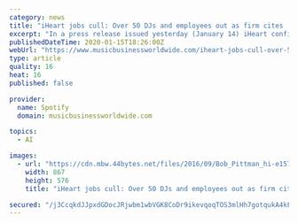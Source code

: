 ```yaml
---
category: news
title: "iHeart jobs cull: Over 50 DJs and employees out as firm cites ‘significant investment’ in Artificial Intelligence"
excerpt: "In a press release issued yesterday (January 14) iHeart confirmed a new structure for its Markets Group that it said would “modernize the company to take advantage of the significant investments [we have] made in technology and artificial intelligence ..."
publishedDateTime: 2020-01-15T18:26:00Z
webUrl: "https://www.musicbusinessworldwide.com/iheart-jobs-cull-over-50-djs-and-employees-out-as-firm-cites-significant-investment-in-artificial-intelligence/"
type: article
quality: 16
heat: 16
published: false

provider:
  name: Spotify
  domain: musicbusinessworldwide.com

topics:
  - AI

images:
  - url: "https://cdn.mbw.44bytes.net/files/2016/09/Bob_Pittman_hi-e1579116453284-867x576.jpg"
    width: 867
    height: 576
    title: "iHeart jobs cull: Over 50 DJs and employees out as firm cites ‘significant investment’ in Artificial Intelligence"

secured: "/j3CcqkdJJpxdGDocJRjwbm1wbVGK8CoDr9ikevqoqTOS3mlHh7gotqukA4kFZcaAdxHMZ+vByeC/9KeQgBRO+59mgbG3i0TYnzOcuXehqRnzkKDtNEcIoIF+Ef5GTBjQXql6YZ3cfH/PCxXKivJ+2U2RvqrB67qA5l22YBCuwPVhqDtv8v2Xmqr33Ej8bjMQ23rLLq821h8zflMdquoAWa++pJWhwLZ7/JoCrn0sLndbn/bLfZQQqw9jjo1vCtYiLh/+kuBvW1V0aszgeD3We6kQIAU0lgg0LPo1GFqN9E=;7yjCKxmffHHT+Gch5B2rwA=="
---
```


